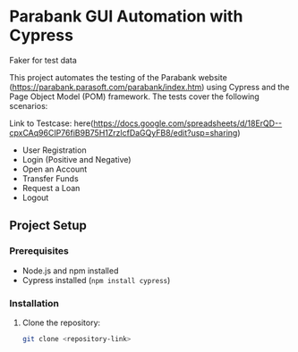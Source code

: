 # Parabank GUI Automation with Cypress

Faker for test data

This project automates the testing of the Parabank website (https://parabank.parasoft.com/parabank/index.htm) using Cypress and the Page Object Model (POM) framework. The tests cover the following scenarios:

Link to Testcase: here(https://docs.google.com/spreadsheets/d/18ErQD--cpxCAq96CIP76fiB9B75H1ZrzlcfDaGQyFB8/edit?usp=sharing)

- User Registration
- Login (Positive and Negative)
- Open an Account
- Transfer Funds
- Request a Loan
- Logout

## Project Setup

### Prerequisites

- Node.js and npm installed
- Cypress installed (`npm install cypress`)

### Installation

1. Clone the repository:
   ```bash
   git clone <repository-link>
